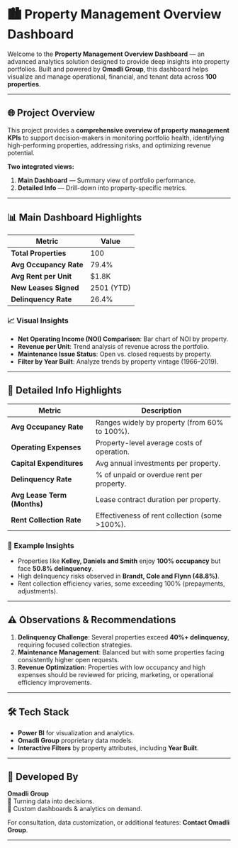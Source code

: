 # 🏙️ Property Management Overview Dashboard

Welcome to the **Property Management Overview Dashboard** — an advanced analytics solution designed to provide deep insights into property portfolios. Built and powered by **Omadli Group**, this dashboard helps visualize and manage operational, financial, and tenant data across **100 properties**.

---

## 🌐 Project Overview

This project provides a **comprehensive overview of property management KPIs** to support decision-makers in monitoring portfolio health, identifying high-performing properties, addressing risks, and optimizing revenue potential.

**Two integrated views:**
1. **Main Dashboard** — Summary view of portfolio performance.
2. **Detailed Info** — Drill-down into property-specific metrics.

---

## 📊 Main Dashboard Highlights

| Metric                    | Value      |
|---------------------------|------------|
| **Total Properties**      | 100        |
| **Avg Occupancy Rate**    | 79.4%      |
| **Avg Rent per Unit**     | $1.8K      |
| **New Leases Signed**     | 2501 (YTD) |
| **Delinquency Rate**      | 26.4%      |

### 📈 Visual Insights
- **Net Operating Income (NOI) Comparison**: Bar chart of NOI by property.
- **Revenue per Unit**: Trend analysis of revenue across the portfolio.
- **Maintenance Issue Status**: Open vs. closed requests by property.
- **Filter by Year Built**: Analyze trends by property vintage (1966–2019).

---

## 🏢 Detailed Info Highlights

| Metric                    | Description                                      |
|---------------------------|-------------------------------------------------|
| **Avg Occupancy Rate**    | Ranges widely by property (from 60% to 100%).   |
| **Operating Expenses**    | Property-level average costs of operation.      |
| **Capital Expenditures**  | Avg annual investments per property.            |
| **Delinquency Rate**      | % of unpaid or overdue rent per property.       |
| **Avg Lease Term (Months)** | Lease contract duration per property.         |
| **Rent Collection Rate**  | Effectiveness of rent collection (some >100%).  |

### 📂 Example Insights
- Properties like **Kelley, Daniels and Smith** enjoy **100% occupancy** but face **50.8% delinquency**.
- High delinquency risks observed in **Brandt, Cole and Flynn (48.8%)**.
- Rent collection efficiency varies, some exceeding 100% (prepayments, adjustments).

---

## ⚠️ Observations & Recommendations

1. **Delinquency Challenge**: Several properties exceed **40%+ delinquency**, requiring focused collection strategies.
2. **Maintenance Management**: Balanced but with some properties facing consistently higher open requests.
3. **Revenue Optimization**: Properties with low occupancy and high expenses should be reviewed for pricing, marketing, or operational efficiency improvements.

---

## 🛠️ Tech Stack
- **Power BI** for visualization and analytics.
- **Omadli Group** proprietary data models.
- **Interactive Filters** by property attributes, including **Year Built**.

---

## 📍 Developed By

**Omadli Group**  
🔹 Turning data into decisions.  
🔹 Custom dashboards & analytics on demand.  

For consultation, data customization, or additional features: **Contact Omadli Group**.

---

